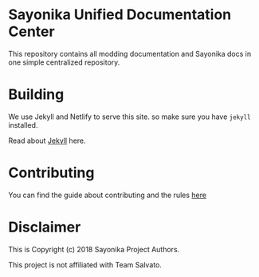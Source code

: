 # Sayonika Unified Documentation Center

This repository contains all modding documentation and Sayonika docs in one simple centralized repository.

# Building

We use Jekyll and Netlify to serve this site. so make sure you have `jekyll` installed.

Read about [Jekyll](https://jekyllrb.com/) here.

# Contributing

You can find the guide about contributing and the rules [here](https://sudc.maidcafe.me/contributing/sudc-contribution-guidelines)

# Disclaimer

This is Copyright (c) 2018 Sayonika Project Authors.

This project is not affiliated with Team Salvato.